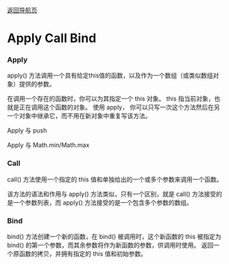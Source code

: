 [返回导航页](https://cqzhen.github.io/blog.html "导航页面")

# Apply Call Bind

### Apply

  apply() 方法调用一个具有给定this值的函数，以及作为一个数组（或类似数组对象）提供的参数。

  在调用一个存在的函数时，你可以为其指定一个 this 对象。 this 指当前对象，也就是正在调用这个函数的对象。 使用 apply， 你可以只写一次这个方法然后在另一个对象中继承它，而不用在新对象中重复写该方法。


  Apply 与 push

  Apply 与 Math.min/Math.max

### Call

  call() 方法使用一个指定的 this 值和单独给出的一个或多个参数来调用一个函数。

  该方法的语法和作用与 apply() 方法类似，只有一个区别，就是 call() 方法接受的是一个参数列表，而 apply() 方法接受的是一个包含多个参数的数组。

### Bind

  bind() 方法创建一个新的函数，在 bind() 被调用时，这个新函数的 this 被指定为 bind() 的第一个参数，而其余参数将作为新函数的参数，供调用时使用。
  返回一个原函数的拷贝，并拥有指定的 this 值和初始参数。
